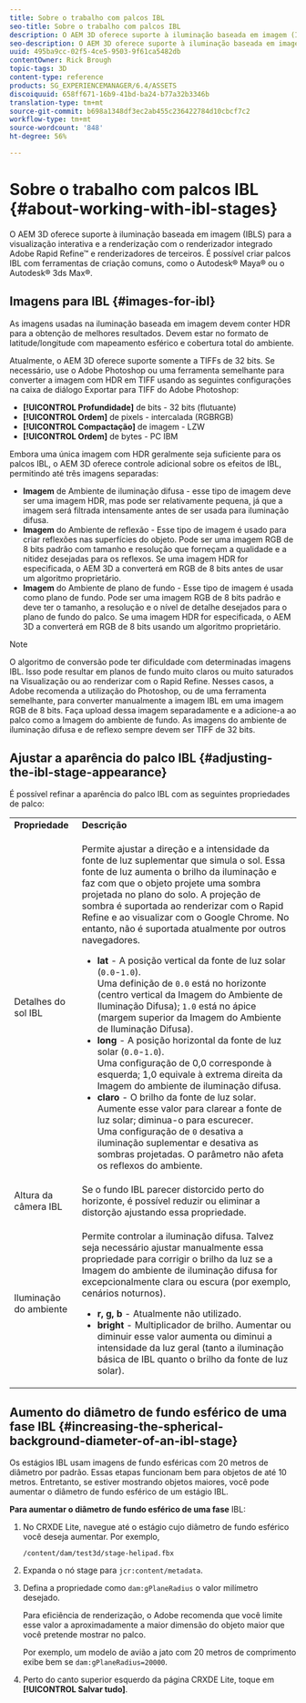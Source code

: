 ```yaml
---
title: Sobre o trabalho com palcos IBL
seo-title: Sobre o trabalho com palcos IBL
description: O AEM 3D oferece suporte à iluminação baseada em imagem (IBLS) para a visualização interativa e a renderização com o renderizador integrado Adobe Rapid Refine™ e renderizadores de terceiros.
seo-description: O AEM 3D oferece suporte à iluminação baseada em imagem (IBLS) para a visualização interativa e a renderização com o renderizador integrado Adobe Rapid Refine™ e renderizadores de terceiros.
uuid: 495ba9cc-02f5-4ce5-9503-9f61ca5482db
contentOwner: Rick Brough
topic-tags: 3D
content-type: reference
products: SG_EXPERIENCEMANAGER/6.4/ASSETS
discoiquuid: 658ff671-16b9-41bd-ba24-b77a32b3346b
translation-type: tm+mt
source-git-commit: b698a1348df3ec2ab455c236422784d10cbcf7c2
workflow-type: tm+mt
source-wordcount: '848'
ht-degree: 56%

---
```



# Sobre o trabalho com palcos IBL {#about-working-with-ibl-stages}

O AEM 3D oferece suporte à iluminação baseada em imagem (IBLS) para a visualização interativa e a renderização com o renderizador integrado Adobe Rapid Refine™ e renderizadores de terceiros. É possível criar palcos IBL com ferramentas de criação comuns, como o Autodesk® Maya® ou o Autodesk® 3ds Max®.

## Imagens para IBL {#images-for-ibl}

As imagens usadas na iluminação baseada em imagem devem conter HDR para a obtenção de melhores resultados. Devem estar no formato de latitude/longitude com mapeamento esférico e cobertura total do ambiente.

Atualmente, o AEM 3D oferece suporte somente a TIFFs de 32 bits. Se necessário, use o Adobe Photoshop ou uma ferramenta semelhante para converter a imagem com HDR em TIFF usando as seguintes configurações na caixa de diálogo Exportar para TIFF do Adobe Photoshop:

* **[!UICONTROL Profundidade]** de bits - 32 bits (flutuante)
* **[!UICONTROL Ordem]** de pixels - intercalada (RGBRGB)
* **[!UICONTROL Compactação]** de imagem - LZW
* **[!UICONTROL Ordem]** de bytes - PC IBM

Embora uma única imagem com HDR geralmente seja suficiente para os palcos IBL, o AEM 3D oferece controle adicional sobre os efeitos de IBL, permitindo até três imagens separadas:

* **Imagem** de Ambiente de iluminação difusa - esse tipo de imagem deve ser uma imagem HDR, mas pode ser relativamente pequena, já que a imagem será filtrada intensamente antes de ser usada para iluminação difusa.
* **Imagem** do Ambiente de reflexão - Esse tipo de imagem é usado para criar reflexões nas superfícies do objeto. Pode ser uma imagem RGB de 8 bits padrão com tamanho e resolução que forneçam a qualidade e a nitidez desejadas para os reflexos. Se uma imagem HDR for especificada, o AEM 3D a converterá em RGB de 8 bits antes de usar um algoritmo proprietário.
* **Imagem** do Ambiente de plano de fundo - Esse tipo de imagem é usada como plano de fundo. Pode ser uma imagem RGB de 8 bits padrão e deve ter o tamanho, a resolução e o nível de detalhe desejados para o plano de fundo do palco. Se uma imagem HDR for especificada, o AEM 3D a converterá em RGB de 8 bits usando um algoritmo proprietário.

>[!NOTE]
>
>O algoritmo de conversão pode ter dificuldade com determinadas imagens IBL. Isso pode resultar em planos de fundo muito claros ou muito saturados na Visualização ou ao renderizar com o Rapid Refine. Nesses casos, a Adobe recomenda a utilização do Photoshop, ou de uma ferramenta semelhante, para converter manualmente a imagem IBL em uma imagem RGB de 8 bits. Faça upload dessa imagem separadamente e a adicione-a ao palco como a Imagem do ambiente de fundo. As imagens do ambiente de iluminação difusa e de reflexo sempre devem ser TIFF de 32 bits.

## Ajustar a aparência do palco IBL {#adjusting-the-ibl-stage-appearance}

É possível refinar a aparência do palco IBL com as seguintes propriedades de palco:

<table> 
 <tbody> 
  <tr> 
   <td><strong>Propriedade</strong><br /> </td> 
   <td><strong>Descrição</strong></td> 
  </tr> 
  <tr> 
   <td>Detalhes do sol IBL</td> 
   <td><p>Permite ajustar a direção e a intensidade da fonte de luz suplementar que simula o sol. <span class="diff-html-added">Essa fonte de luz aumenta o brilho da iluminação e faz com que o objeto projete uma sombra projetada no plano do solo. A projeção de sombra é suportada ao renderizar com o Rapid Refine e ao visualizar com o Google Chrome. No entanto, não é suportada atualmente por outros navegadores.</span></p> 
    <ul> 
     <li><strong>lat</strong> - A posição vertical da fonte de luz solar (<code>0.0</code>-<code>1.0</code>).<br /> Uma definição de <code>0.0</code> está no horizonte (centro vertical da Imagem do Ambiente de Iluminação Difusa); <code>1.0</code> está no ápice (margem superior da Imagem do Ambiente de Iluminação Difusa).</li> 
     <li><strong>long</strong> - A posição horizontal da fonte de luz solar (<code>0.0</code>-<code>1.0</code>).<br /> Uma configuração de 0,0 corresponde à esquerda; 1,0 equivale à extrema direita da Imagem do ambiente de iluminação difusa.<br /> </li> 
     <li><strong>claro</strong> - O brilho da fonte de luz solar. Aumente esse valor para clarear a fonte de luz solar; diminua-o para escurecer. <br /> Uma configuração de <code>0</code> desativa a iluminação suplementar e desativa as sombras projetadas. O parâmetro não afeta os reflexos do ambiente.<br /> </li> 
    </ul> </td> 
  </tr> 
  <tr> 
   <td>Altura da câmera IBL</td> 
   <td>Se o fundo IBL parecer distorcido perto do horizonte, é possível reduzir ou eliminar a distorção ajustando essa propriedade. <br /> </td> 
  </tr> 
  <tr> 
   <td>Iluminação do ambiente</td> 
   <td><p><span class="diff-html-added">Permite controlar a iluminação difusa. Talvez seja necessário ajustar manualmente essa propriedade para corrigir o brilho da luz se a Imagem do ambiente de iluminação difusa for excepcionalmente clara ou escura (por exemplo, cenários noturnos).</span></p> 
    <ul> 
     <li><strong>r, g, b</strong> - Atualmente não utilizado.</li> 
     <li><strong>bright</strong> - Multiplicador <span class="diff-html-added">de brilho. Aumentar ou diminuir esse valor aumenta ou diminui a intensidade da luz geral (tanto a iluminação básica de IBL quanto o brilho da fonte de luz solar).</span></li> 
    </ul> </td> 
  </tr> 
 </tbody> 
</table>

## Aumento do diâmetro de fundo esférico de uma fase IBL {#increasing-the-spherical-background-diameter-of-an-ibl-stage}

Os estágios IBL usam imagens de fundo esféricas com 20 metros de diâmetro por padrão. Essas etapas funcionam bem para objetos de até 10 metros. Entretanto, se estiver mostrando objetos maiores, você pode aumentar o diâmetro de fundo esférico de um estágio IBL.

**Para aumentar o diâmetro de fundo esférico de uma fase** IBL:

1. No CRXDE Lite, navegue até o estágio cujo diâmetro de fundo esférico você deseja aumentar. Por exemplo,

   `/content/dam/test3d/stage-helipad.fbx`

1. Expanda o nó stage para `jcr:content/metadata`.
1. Defina a propriedade como `dam:gPlaneRadius` o valor milímetro desejado.

   Para eficiência de renderização, o Adobe recomenda que você limite esse valor a aproximadamente a maior dimensão do objeto maior que você pretende mostrar no palco.

   Por exemplo, um modelo de avião a jato com 20 metros de comprimento exibe bem se `dam:gPlaneRadius=20000`.

1. Perto do canto superior esquerdo da página CRXDE Lite, toque em **[!UICONTROL Salvar tudo]**.

